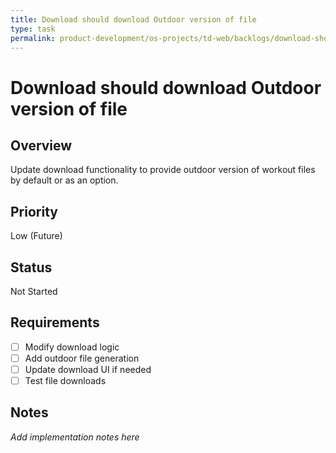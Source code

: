 ```yaml
---
title: Download should download Outdoor version of file
type: task
permalink: product-development/os-projects/td-web/backlogs/download-should-download-outdoor-version-of-file
---
```


# Download should download Outdoor version of file

## Overview
Update download functionality to provide outdoor version of workout files by default or as an option.

## Priority
Low (Future)

## Status
Not Started

## Requirements
- [ ] Modify download logic
- [ ] Add outdoor file generation
- [ ] Update download UI if needed
- [ ] Test file downloads

## Notes
_Add implementation notes here_